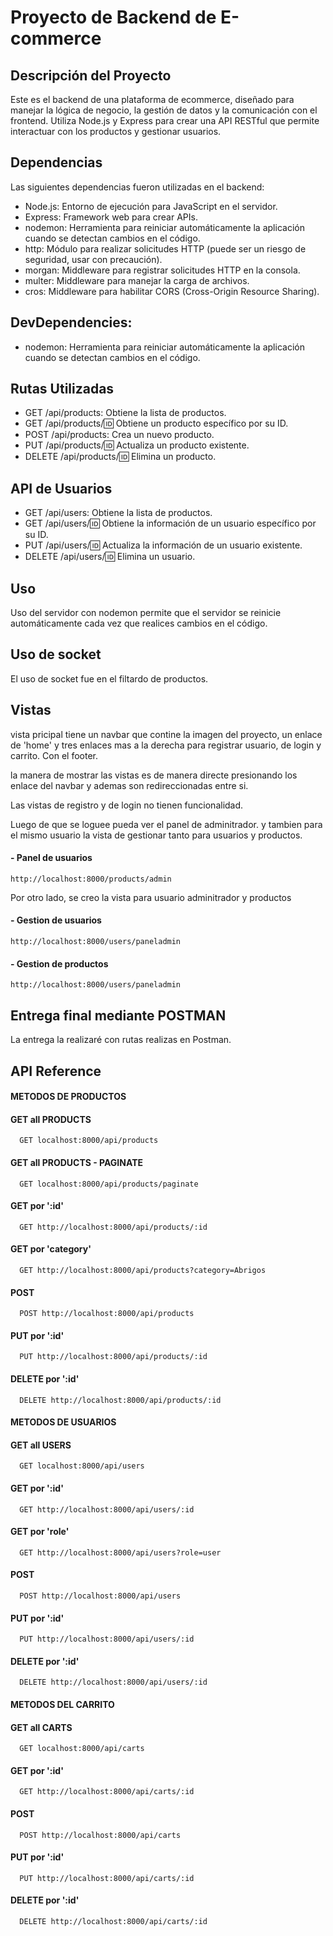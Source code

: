 
# Proyecto de Backend de E-commerce
## Descripción del Proyecto
Este es el backend de una plataforma de ecommerce, diseñado para manejar la lógica de negocio, la gestión de datos y la comunicación con el frontend. Utiliza Node.js y Express para crear una API RESTful que permite interactuar con los productos y gestionar usuarios.

## Dependencias
Las siguientes dependencias fueron utilizadas en el backend:
- Node.js: Entorno de ejecución para JavaScript en el servidor.
- Express: Framework web para crear APIs.
- nodemon: Herramienta para reiniciar automáticamente la aplicación cuando se detectan cambios en el código.
- http: Módulo para realizar solicitudes HTTP (puede ser un riesgo de seguridad, usar con precaución).
- morgan: Middleware para registrar solicitudes HTTP en la consola.
- multer: Middleware para manejar la carga de archivos.
- cros: Middleware para habilitar CORS (Cross-Origin Resource Sharing).

## DevDependencies:
- nodemon: Herramienta para reiniciar automáticamente la aplicación cuando se detectan cambios en el código.

## Rutas Utilizadas
- GET /api/products: Obtiene la lista de productos.
- GET /api/products/:id: Obtiene un producto específico por su ID.
- POST /api/products: Crea un nuevo producto.
- PUT /api/products/:id: Actualiza un producto existente.
- DELETE /api/products/:id: Elimina un producto.

## API de Usuarios
- GET /api/users: Obtiene la lista de productos.
- GET /api/users/:id: Obtiene la información de un usuario específico por su ID.
- PUT /api/users/:id: Actualiza la información de un usuario existente.
- DELETE /api/users/:id: Elimina un usuario.

## Uso
Uso del servidor con nodemon permite que el servidor se reinicie automáticamente cada vez que realices cambios en el código.

## Uso de socket

El uso de socket fue en el filtardo de productos.

## Vistas

vista pricipal tiene un navbar que contine la imagen del proyecto, un enlace de 'home' y tres enlaces mas a la derecha para registrar usuario, de login y carrito. Con el footer.

la manera de mostrar las vistas es de manera directe presionando los enlace del navbar y ademas son redireccionadas entre si. 

Las vistas de registro y de login no tienen funcionalidad.

Luego de que se loguee pueda ver el panel de adminitrador. y tambien para el mismo usuario la vista de gestionar tanto para usuarios y productos.

#### - Panel de usuarios ####
```http
http://localhost:8000/products/admin
```

Por otro lado, se creo la vista para usuario adminitrador y productos
#### - Gestion de usuarios ####
```http
http://localhost:8000/users/paneladmin
```
#### - Gestion de productos ####
```http
http://localhost:8000/users/paneladmin
```

## Entrega final mediante  POSTMAN

La entrega la realizaré con rutas realizas en Postman.

## API Reference

#### METODOS DE PRODUCTOS
#### GET all PRODUCTS

```http
  GET localhost:8000/api/products
```
#### GET all PRODUCTS - PAGINATE

```http
  GET localhost:8000/api/products/paginate
```

#### GET por ':id'

```http
  GET http://localhost:8000/api/products/:id
```
#### GET por 'category'

```http
  GET http://localhost:8000/api/products?category=Abrigos
```
#### POST 

```http
  POST http://localhost:8000/api/products
```
#### PUT por ':id'

```http
  PUT http://localhost:8000/api/products/:id
```
#### DELETE por ':id'

```http
  DELETE http://localhost:8000/api/products/:id
```

#### METODOS DE USUARIOS
#### GET all USERS

```http
  GET localhost:8000/api/users
```
#### GET por ':id'

```http
  GET http://localhost:8000/api/users/:id
```
#### GET por 'role'

```http
  GET http://localhost:8000/api/users?role=user
```
#### POST 

```http
  POST http://localhost:8000/api/users
```
#### PUT por ':id'

```http
  PUT http://localhost:8000/api/users/:id
```
#### DELETE por ':id'

```http
  DELETE http://localhost:8000/api/users/:id
```
#### METODOS DEL CARRITO
#### GET all CARTS

```http
  GET localhost:8000/api/carts
```
#### GET por ':id'

```http
  GET http://localhost:8000/api/carts/:id
```

#### POST 

```http
  POST http://localhost:8000/api/carts
```
#### PUT por ':id'

```http
  PUT http://localhost:8000/api/carts/:id
```
#### DELETE por ':id'

```http
  DELETE http://localhost:8000/api/carts/:id
```
